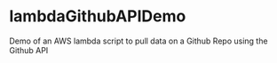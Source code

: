 # lambdaGithubAPIDemo
Demo of an AWS lambda script to pull data on a Github Repo using the Github API
